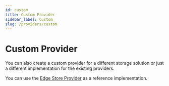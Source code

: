 ```yaml
---
id: custom
title: Custom Provider
sidebar_label: Custom
slug: /providers/custom
---
```


# Custom Provider

You can also create a custom provider for a different storage solution or just a different implementation for the existing providers.

You can use the [Edge Store Provider](https://github.com/edgestorejs/edgestore/blob/next/packages/server/src/providers/edgestore/index.ts) as a reference implementation.
